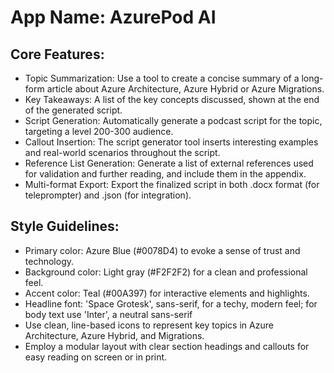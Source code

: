 # **App Name**: AzurePod AI

## Core Features:

- Topic Summarization: Use a tool to create a concise summary of a long-form article about Azure Architecture, Azure Hybrid or Azure Migrations.
- Key Takeaways: A list of the key concepts discussed, shown at the end of the generated script.
- Script Generation: Automatically generate a podcast script for the topic, targeting a level 200-300 audience.
- Callout Insertion: The script generator tool inserts interesting examples and real-world scenarios throughout the script.
- Reference List Generation: Generate a list of external references used for validation and further reading, and include them in the appendix.
- Multi-format Export: Export the finalized script in both .docx format (for teleprompter) and .json (for integration).

## Style Guidelines:

- Primary color: Azure Blue (#0078D4) to evoke a sense of trust and technology.
- Background color: Light gray (#F2F2F2) for a clean and professional feel.
- Accent color: Teal (#00A397) for interactive elements and highlights.
- Headline font: 'Space Grotesk', sans-serif, for a techy, modern feel; for body text use 'Inter', a neutral sans-serif
- Use clean, line-based icons to represent key topics in Azure Architecture, Azure Hybrid, and Migrations.
- Employ a modular layout with clear section headings and callouts for easy reading on screen or in print.